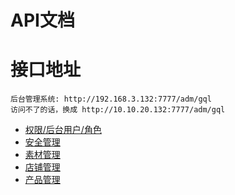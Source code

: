# API文档

# 接口地址

```angular2html
后台管理系统: http://192.168.3.132:7777/adm/gql
访问不了的话，换成 http://10.10.20.132:7777/adm/gql
```

* [权限/后台用户/角色](./sys.md)
* [安全管理](./sys.md)
* [素材管理](./sys.md)
* [店铺管理](./sys.md)
* [产品管理](./sys.md)

